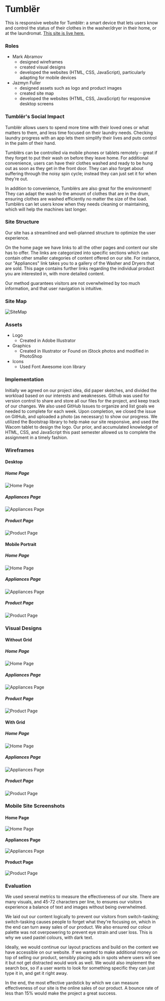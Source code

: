 # Tumblër

This is responsive website for Tumblër: a smart device that lets users know and control the status of their clothes in the washer/dryer in their home, or at the laundromat. [This site is live here.](https://venus.cs.qc.cuny.edu/~abma2399/iot-tumbler/public/)

### Roles
* Mark Abramov
    * designed wireframes
    * created visual designs
    * developed the websites (HTML, CSS, JavaScript), particularly adapting for mobile devices
* Jazmyn Fuller
    * designed assets such as logo and product images
    * created site map
    * developed the websites (HTML, CSS, JavaScript) for responsive desktop screens

### Tumblër's Social Impact
  
Tumblër allows users to spend more time with their loved ones or what matters to them, and less time focused on their laundry needs. Checking laundry progress with an app lets them simplify their lives and puts control in the palm of their hand.  
  
Tumblërs can be controlled via mobile phones or tablets remotely – great if they forget to put their wash on before they leave home. For additional convenience, users can have their clothes washed and ready to be hung out as soon as they get in the front door. They can also forget about suffering through the noisy spin cycle; instead they can just set it for when they’re out.  
  
In addition to convenience, Tumblërs are also great for the environment! They can adapt the wash to the amount of clothes that are in the drum, ensuring clothes are washed efficiently no matter the size of the load. Tumblërs can let users know when they needs cleaning or maintaining, which will help the machines last longer.

### Site Structure
Our site has a streamlined and well-planned structure to optimize the user experience.  
  
 On the home page we have links to all the other pages and content our site has to offer. The links are categorized into specific sections which can contain other smaller categories of content offered on our site. For instance, our "Appliances" link takes you to a gallery of the Washer and Dryers that are sold. This page contains further links regarding the individual product you are interested in, with more detailed content.  
   
 Our method guarantees visitors are not overwhelmed by too much information, and that user navigation is intuitive.  

### Site Map
![SiteMap](https://github.com/JazmynFuller/iot-tumbler/blob/master/wireframes/sitemap.jpg?raw=true)

### Assets
 * Logo
    * Created in Adobe Illustrator
 * Graphics
    * Created in Illustrator or Found on iStock photos and modified in PhotoShop
 * Icons
    * Used Font Awesome icon library


### Implementation
Initially we agreed on our project idea, did paper sketches, and divided the workload based on our interests and weaknesses. Github was used for version control to share and store all our files for the project, and keep track of our changes. We also used GitHub Issues to organize and list goals we needed to complete for each week. Upon completion, we closed the issue on GitHub, and uploaded a photo (as necessary) to show our progress. We utilized the Bootstrap library to help make our site responsive, and used the Wacom tablet to design the logo. Our prior, and accumulated knowledge of HTML, CSS, and JavaScript this past semester allowed us to complete the assignment in a timely fashion.
    
### Wireframes
#### Desktop
##### Home Page
![Home Page](https://github.com/JazmynFuller/iot-tumbler/blob/master/wireframes/HOME%20PAGE%20desktop.png?raw=true)
##### Appliances Page
![Appliances Page](https://github.com/JazmynFuller/iot-tumbler/blob/master/wireframes/APPLIANCES%20desktop.png?raw=true)
##### Product Page
![Product Page](https://github.com/JazmynFuller/iot-tumbler/blob/master/wireframes/PRODUCT%20desktop.png?raw=true)

#### Mobile Portrait
##### Home Page
![Home Page](https://github.com/JazmynFuller/iot-tumbler/blob/master/wireframes/HOME%20PAGE%20Mobile%20Portrait.png?raw=true)
##### Appliances Page
![Appliances Page](https://github.com/JazmynFuller/iot-tumbler/blob/master/wireframes/APPLIANCES%20Mobile%20Portrait.png?raw=true)
##### Product Page
![Product Page](https://github.com/JazmynFuller/iot-tumbler/blob/master/wireframes/PRODUCT%20Mobile%20Portrait.png?raw=true)

### Visual Designs

#### Without Grid

##### Home Page
![Home Page](https://github.com/JazmynFuller/iot-tumbler/blob/master/Visual%20Designs/without%20grid/HOME%20PAGE%20desktop.png?raw=true)
##### Appliances Page
![Appliances Page](https://github.com/JazmynFuller/iot-tumbler/blob/master/Visual%20Designs/without%20grid/APPLIANCES%20desktop.png?raw=true)
##### Product Page
![Product Page](https://github.com/JazmynFuller/iot-tumbler/blob/master/Visual%20Designs/without%20grid/PRODUCT%20desktop.png?raw=true)

#### With Grid

##### Home Page
![Home Page](https://github.com/JazmynFuller/iot-tumbler/blob/master/Visual%20Designs/with%20grid/HOME%20PAGE%20desktop.png?raw=true)
##### Appliances Page
![Appliances Page](https://github.com/JazmynFuller/iot-tumbler/blob/master/Visual%20Designs/with%20grid/APPLIANCES%20desktop.png?raw=true)
##### Product Page
![Product Page](https://github.com/JazmynFuller/iot-tumbler/blob/master/Visual%20Designs/with%20grid/PRODUCT%20desktop.png?raw=true)

### Mobile Site Screenshots

#### Home Page
![Home Page](https://github.com/JazmynFuller/iot-tumbler/blob/master/Visual%20Designs/Mobile_Designs/WhatsApp%20Image%202018-12-10%20at%2009.15.43.jpeg?raw=true)
#### Appliances Page
![Appliances Page](https://github.com/JazmynFuller/iot-tumbler/blob/master/Visual%20Designs/Mobile_Designs/WhatsApp%20Image%202018-12-10%20at%2009.15.44.jpeg?raw=true)
#### Product Page
![Product Page](https://github.com/JazmynFuller/iot-tumbler/blob/master/Visual%20Designs/Mobile_Designs/WhatsApp%20Image%202018-12-10%20at%2009.30.04.jpeg?raw=true)

### Evaluation
We used several metrics to measure the effectiveness of our site. There are many visuals, and 45-72 characters per line, to ensures our visitors experience a balance of text and images without being overwhelmed.  

 We laid out our content logically to prevent our visitors from switch-tasking; switch-tasking causes people to forget what they're focusing on, which in the end can turn away sales of our product. We also ensured our colour palette was not overpowering to prevent eye strain and user loss. This is why we used pastel colours, with dark text.   
 
 Ideally, we would continue our layout practices and build on the content we have accessible on our website. If we wanted to make additional money on top of selling our product, sensibly placing ads in spots where users will see it but not get distracted would work as well. We would also implement the search box, so if a user wants to look for something specific they can just type it in, and get it right away.
 
 In the end, the most effective yardstick by which we can measure effectiveness of our site is the online sales of our product. A bounce rate of less than 15% would make the project a great success.